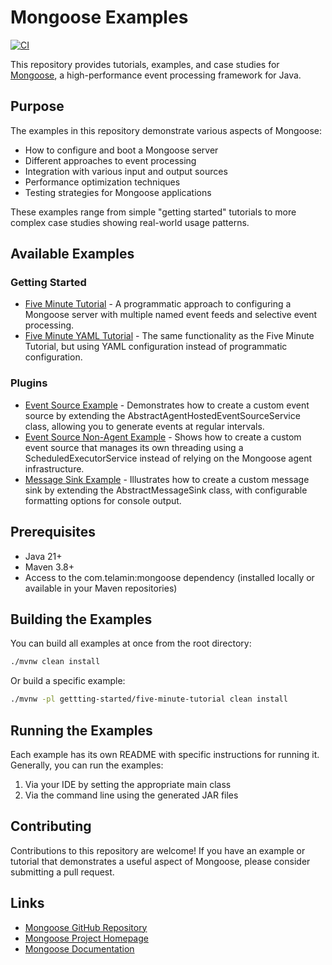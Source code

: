 # Mongoose Examples

[![CI](https://github.com/telaminai/mongoose-examples/actions/workflows/ci.yml/badge.svg)](https://github.com/telaminai/mongoose-examples/actions/workflows/ci.yml)

This repository provides tutorials, examples, and case studies for [Mongoose](https://github.com/telaminai/mongoose), a high-performance event processing framework for Java.

## Purpose

The examples in this repository demonstrate various aspects of Mongoose:

- How to configure and boot a Mongoose server
- Different approaches to event processing
- Integration with various input and output sources
- Performance optimization techniques
- Testing strategies for Mongoose applications

These examples range from simple "getting started" tutorials to more complex case studies showing real-world usage patterns.

## Available Examples

### Getting Started

- [Five Minute Tutorial](gettting-started/five-minute-tutorial) - A programmatic approach to configuring a Mongoose server with multiple named event feeds and selective event processing.
- [Five Minute YAML Tutorial](gettting-started/five-minute-yaml-tutorial) - The same functionality as the Five Minute Tutorial, but using YAML configuration instead of programmatic configuration.

### Plugins

- [Event Source Example](plugins/event-source-example) - Demonstrates how to create a custom event source by extending the AbstractAgentHostedEventSourceService class, allowing you to generate events at regular intervals.
- [Event Source Non-Agent Example](plugins/event-source-nonagent-example) - Shows how to create a custom event source that manages its own threading using a ScheduledExecutorService instead of relying on the Mongoose agent infrastructure.
- [Message Sink Example](plugins/message-sink-example) - Illustrates how to create a custom message sink by extending the AbstractMessageSink class, with configurable formatting options for console output.

## Prerequisites

- Java 21+
- Maven 3.8+
- Access to the com.telamin:mongoose dependency (installed locally or available in your Maven repositories)

## Building the Examples

You can build all examples at once from the root directory:

```bash
./mvnw clean install
```

Or build a specific example:

```bash
./mvnw -pl gettting-started/five-minute-tutorial clean install
```

## Running the Examples

Each example has its own README with specific instructions for running it. Generally, you can run the examples:

1. Via your IDE by setting the appropriate main class
2. Via the command line using the generated JAR files

## Contributing

Contributions to this repository are welcome! If you have an example or tutorial that demonstrates a useful aspect of Mongoose, please consider submitting a pull request.

## Links

- [Mongoose GitHub Repository](https://github.com/telaminai/mongoose)
- [Mongoose Project Homepage](https://telaminai.github.io/mongoose/)
- [Mongoose Documentation](https://telaminai.github.io/mongoose/docs/)
